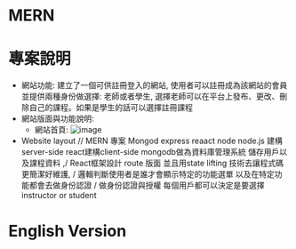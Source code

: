 # MERN
# 專案說明
* 網站功能: 建立了一個可供註冊登入的網站, 使用者可以註冊成為該網站的會員並提供兩種身份做選擇: 老師或者學生, 選擇老師可以在平台上發布、更改、刪除自己的課程。如果是學生的話可以選擇註冊課程
* 網站版面與功能說明:
  * 網站首頁: ![image]([https://github.com/nickchen111/Google_Login_Website/blob/main/img/%E7%B6%B2%E7%AB%99%E9%A6%96%E9%A0%81.png](https://github.com/nickchen111/MERN/blob/main/img/%E7%B6%B2%E7%AB%99%E9%A6%96%E9%A0%81.png))
* Website layout
// MERN 專案 Mongod  express reaact node node.js 建構server-side react建構client-side mongodb做為資料庫管理系統 儲存用戶以及課程資料 ,/ React框架設計 route 版面 並且用state lifting 技術去讓程式碼更簡潔好維護, / 邏輯判斷使用者是誰才會顯示特定的功能選單 以及在特定功能都會去做身份認證 / 做身份認證與授權 每個用戶都可以決定是要選擇instructor or student

# English Version
